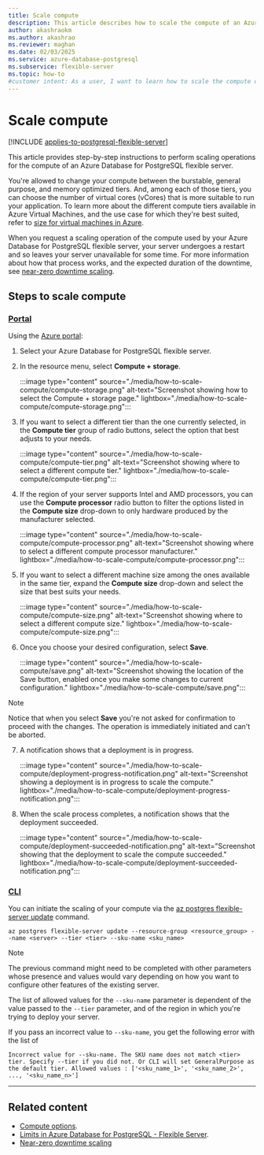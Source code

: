 ```yaml
---
title: Scale compute
description: This article describes how to scale the compute of an Azure Database for PostgreSQL flexible server.
author: akashraokm
ms.author: akashrao
ms.reviewer: maghan
ms.date: 02/03/2025
ms.service: azure-database-postgresql
ms.subservice: flexible-server
ms.topic: how-to
#customer intent: As a user, I want to learn how to scale the compute of an Azure Database for PostgreSQL flexible server.
---
```


# Scale compute

[!INCLUDE [applies-to-postgresql-flexible-server](~/reusable-content/ce-skilling/azure/includes/postgresql/includes/applies-to-postgresql-flexible-server.md)]

This article provides step-by-step instructions to perform scaling operations for the compute of an Azure Database for PostgreSQL flexible server.

You're allowed to change your compute between the burstable, general purpose, and memory optimized tiers. And, among each of those tiers, you can choose the number of virtual cores (vCores) that is more suitable to run your application. To learn more about the different compute tiers available in Azure Virtual Machines, and the use case for which they're best suited, refer to [size for virtual machines in Azure](/azure/virtual-machines/sizes/overview).

When you request a scaling operation of the compute used by your Azure Database for PostgreSQL flexible server, your server undergoes a restart and so leaves your server unavailable for some time. For more information about how that process works, and the expected duration of the downtime, see [near-zero downtime scaling](concepts-scaling-resources.md#near-zero-downtime-scaling).

## Steps to scale compute

### [Portal](#tab/portal-scale-compute)

Using the [Azure portal](https://portal.azure.com/):

1. Select your Azure Database for PostgreSQL flexible server.

2. In the resource menu, select **Compute + storage**.

    :::image type="content" source="./media/how-to-scale-compute/compute-storage.png" alt-text="Screenshot showing how to select the Compute + storage page." lightbox="./media/how-to-scale-compute/compute-storage.png":::

3. If you want to select a different tier than the one currently selected, in the **Compute tier** group of radio buttons, select the option that best adjusts to your needs.

    :::image type="content" source="./media/how-to-scale-compute/compute-tier.png" alt-text="Screenshot showing where to select a different compute tier." lightbox="./media/how-to-scale-compute/compute-tier.png":::

4. If the region of your server supports Intel and AMD processors, you can use the **Compute processor** radio button to filter the options listed in the **Compute size** drop-down to only hardware produced by the manufacturer selected.

    :::image type="content" source="./media/how-to-scale-compute/compute-processor.png" alt-text="Screenshot showing where to select a different compute processor manufacturer." lightbox="./media/how-to-scale-compute/compute-processor.png":::

5. If you want to select a different machine size among the ones available in the same tier, expand the **Compute size** drop-down and select the size that best suits your needs.

    :::image type="content" source="./media/how-to-scale-compute/compute-size.png" alt-text="Screenshot showing where to select a different compute size." lightbox="./media/how-to-scale-compute/compute-size.png":::

6. Once you choose your desired configuration, select **Save**.

    :::image type="content" source="./media/how-to-scale-compute/save.png" alt-text="Screenshot showing the location of the Save button, enabled once you make some changes to current configuration." lightbox="./media/how-to-scale-compute/save.png":::

> [!NOTE]
> Notice that when you select **Save** you're not asked for confirmation to proceed with the changes. The operation is immediately initiated and can't be aborted.

7. A notification shows that a deployment is in progress.

    :::image type="content" source="./media/how-to-scale-compute/deployment-progress-notification.png" alt-text="Screenshot showing a deployment is in progress to scale the compute." lightbox="./media/how-to-scale-compute/deployment-progress-notification.png":::

8. When the scale process completes, a notification shows that the deployment succeeded.

    :::image type="content" source="./media/how-to-scale-compute/deployment-succeeded-notification.png" alt-text="Screenshot showing that the deployment to scale the compute succeeded." lightbox="./media/how-to-scale-compute/deployment-succeeded-notification.png":::

### [CLI](#tab/cli-scale-compute)

You can initiate the scaling of your compute via the [az postgres flexible-server update](/cli/azure/postgres/flexible-server#az-postgres-flexible-server-update) command.

```azurecli-interactive
az postgres flexible-server update --resource-group <resource_group> --name <server> --tier <tier> --sku-name <sku_name>
```

> [!NOTE]
> The previous command might need to be completed with other parameters whose presence and values would vary depending on how you want to configure other features of the existing server.

The list of allowed values for the `--sku-name` parameter is dependent of the value passed to the `--tier` parameter, and of the region in which you're trying to deploy your server.

If you pass an incorrect value to `--sku-name`, you get the following error with the list of 

```output
Incorrect value for --sku-name. The SKU name does not match <tier> tier. Specify --tier if you did not. Or CLI will set GeneralPurpose as the default tier. Allowed values : ['<sku_name_1>', '<sku_name_2>', ..., '<sku_name_n>']
```

---

## Related content

- [Compute options](concepts-compute.md).
- [Limits in Azure Database for PostgreSQL - Flexible Server](concepts-limits.md).
- [Near-zero downtime scaling](concepts-scaling-resources.md#near-zero-downtime-scaling)
